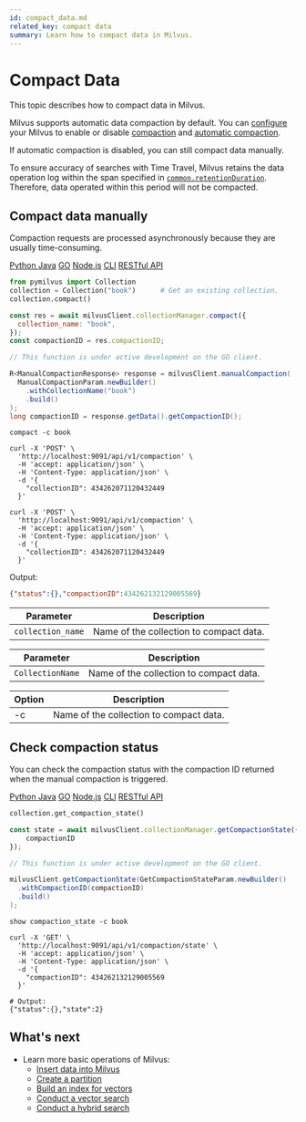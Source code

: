 ```yaml
---
id: compact_data.md
related_key: compact data
summary: Learn how to compact data in Milvus.
---
```


# Compact Data

This topic describes how to compact data in Milvus.

Milvus supports automatic data compaction by default. You can [configure](configure-docker.md) your Milvus to enable or disable [compaction](configure_datacoord.md#dataCoordenableCompaction) and [automatic compaction](configure_datacoord.md#dataCoordcompactionenableAutoCompaction).

If automatic compaction is disabled, you can still compact data manually.

<div class="alert note">
To ensure accuracy of searches with Time Travel, Milvus retains the data operation log within the span specified in <a href="configure_common.md#common.retentionDuration"><code>common.retentionDuration</code></a>. Therefore, data operated within this period will not be compacted. 
</div>

## Compact data manually

Compaction requests are processed asynchronously because they are usually time-consuming. 

<div class="multipleCode">
  <a href="?python">Python </a>
  <a href="?java">Java</a>
  <a href="?go">GO</a>
  <a href="?javascript">Node.js</a>
  <a href="?shell">CLI</a>
  <a href="?curl">RESTful API</a>
</div>


```python
from pymilvus import Collection
collection = Collection("book")      # Get an existing collection.
collection.compact()
```

```javascript
const res = await milvusClient.collectionManager.compact({
  collection_name: "book",
});
const compactionID = res.compactionID;
```

```go
// This function is under active development on the GO client.
```

```java
R<ManualCompactionResponse> response = milvusClient.manualCompaction(
  ManualCompactionParam.newBuilder()
    .withCollectionName("book")
    .build()
);
long compactionID = response.getData().getCompactionID();
```

```shell
compact -c book
```

```curl
curl -X 'POST' \
  'http://localhost:9091/api/v1/compaction' \
  -H 'accept: application/json' \
  -H 'Content-Type: application/json' \
  -d '{
    "collectionID": 434262071120432449
  }'
```

```curl
curl -X 'POST' \
  'http://localhost:9091/api/v1/compaction' \
  -H 'accept: application/json' \
  -H 'Content-Type: application/json' \
  -d '{
    "collectionID": 434262071120432449
  }'
```

<div class="language-curl">
Output:

```json
{"status":{},"compactionID":434262132129005569}
```
<div>

<table class="language-javascript">
	<thead>
	<tr>
		<th>Parameter</th>
		<th>Description</th>
	</tr>
	</thead>
	<tbody>
	<tr>
		<td><code>collection_name</code></td>
		<td>Name of the collection to compact data.</td>
	</tr>
	</tbody>
</table>

<table class="language-java">
	<thead>
        <tr>
            <th>Parameter</th>
            <th>Description</th>
        </tr>
	</thead>
	<tbody>
        <tr>
            <td><code>CollectionName</code></td>
            <td>Name of the collection to compact data.</td>
        </tr>
    </tbody>
</table>

<table class="language-shell">
    <thead>
        <tr>
            <th>Option</th>
            <th>Description</th>
        </tr>
    </thead>
    <tbody>
        <tr>
            <td>-c</td>
            <td>Name of the collection to compact data.</td>
        </tr>
    </tbody>
</table>

## Check compaction status

You can check the compaction status with the compaction ID returned when the manual compaction is triggered.

<div class="multipleCode">
  <a href="?python">Python </a>
  <a href="?java">Java</a>
  <a href="?go">GO</a>
  <a href="?javascript">Node.js</a>
  <a href="?shell">CLI</a>
  <a href="?curl">RESTful API</a>
</div>


```python
collection.get_compaction_state()
```

```javascript
const state = await milvusClient.collectionManager.getCompactionState({
    compactionID
});
```

```go
// This function is under active development on the GO client.
```

```java
milvusClient.getCompactionState(GetCompactionStateParam.newBuilder()
  .withCompactionID(compactionID)
  .build()
);
```

```shell
show compaction_state -c book
```

```curl
curl -X 'GET' \
  'http://localhost:9091/api/v1/compaction/state' \
  -H 'accept: application/json' \
  -H 'Content-Type: application/json' \
  -d '{
    "compactionID": 434262132129005569
  }'
```
```curl
# Output:
{"status":{},"state":2}
```

## What's next

- Learn more basic operations of Milvus:
  - [Insert data into Milvus](insert_data.md)
  - [Create a partition](create_partition.md)
  - [Build an index for vectors](build_index.md)
  - [Conduct a vector search](search.md)
  - [Conduct a hybrid search](hybridsearch.md)
